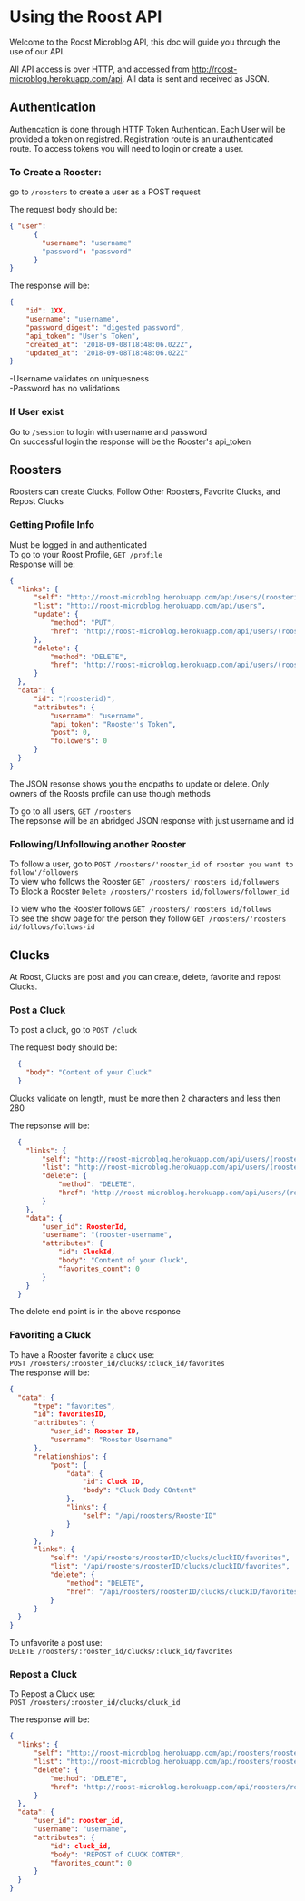 # Using the Roost API

Welcome to the Roost Microblog API, this doc will guide you through the use of our API.

All API access is over HTTP, and accessed from http://roost-microblog.herokuapp.com/api. All data is sent and received as JSON.

## Authentication

Authencation is done through HTTP Token Authentican. Each User will be provided a token on registred. Registration route is an unauthenticated route. To access tokens you will need to login or create a user.

### To Create a Rooster:

go to `/roosters` to create a user as a POST request  

The request body should be:
```json
{ "user": 
      {
        "username": "username"
        "password": "password"
      }
}
```
The response will be:
```json
{
    "id": 1XX,
    "username": "username",
    "password_digest": "digested password",
    "api_token": "User's Token",
    "created_at": "2018-09-08T18:48:06.022Z",
    "updated_at": "2018-09-08T18:48:06.022Z"
}
```
-Username validates on uniquesness  
-Password has no validations  

### If User exist 

  Go to `/session` to login with username and password  
  On successful login the response will be the Rooster's api_token  

## Roosters

  Roosters can create Clucks, Follow Other Roosters, Favorite Clucks, and Repost Clucks  

### Getting Profile Info 

  Must be logged in and authenticated  
  To go to your Roost Profile, `GET /profile`   
  Response will be:  
  ```json
  {
    "links": {
        "self": "http://roost-microblog.herokuapp.com/api/users/(roosterid)",
        "list": "http://roost-microblog.herokuapp.com/api/users",
        "update": {
            "method": "PUT",
            "href": "http://roost-microblog.herokuapp.com/api/users/(roosterid)"
        },
        "delete": {
            "method": "DELETE",
            "href": "http://roost-microblog.herokuapp.com/api/users/(roosterid)"
        }
    },
    "data": {
        "id": "(roosterid)",
        "attributes": {
            "username": "username",
            "api_token": "Rooster's Token",
            "post": 0,
            "followers": 0
        }
    }
  }
  ```
  The JSON resonse shows you the endpaths to update or delete. Only owners of the Roosts profile can use though methods

  To go to all users, `GET /roosters`  
   The repsonse will be an abridged JSON response with just username and id  

### Following/Unfollowing another Rooster

  To follow a user, go to `POST /roosters/'rooster_id of rooster you want to follow'/followers`  
  To view who follows the Rooster `GET /roosters/'roosters id/followers`  
  To Block a Rooster `Delete /roosters/'roosters id/followers/follower_id`  

  To view who the Rooster follows `GET /roosters/'roosters id/follows`  
  To see the show page for the person they follow `GET /roosters/'roosters id/follows/follows-id`  

## Clucks

  At Roost, Clucks are post and you can create, delete, favorite and repost Clucks.  

### Post a Cluck

To post a cluck, go to `POST /cluck`  
  
The request body should be:  
```json
  {
    "body": "Content of your Cluck"  
  }
```
  Clucks validate on length, must be more then 2 characters and less then 280  

The repsonse will be:  
```json
  {
    "links": {
        "self": "http://roost-microblog.herokuapp.com/api/users/(roosterid)/posts/(cluckid))",
        "list": "http://roost-microblog.herokuapp.com/api/users/(roosterid)/posts",
        "delete": {
            "method": "DELETE",
            "href": "http://roost-microblog.herokuapp.com/api/users/(roosterid)/posts/(cluckid)"
        }
    },
    "data": {
        "user_id": RoosterId,
        "username": "(rooster-username",
        "attributes": {
            "id": CluckId,
            "body": "Content of your Cluck",
            "favorites_count": 0
        }
    }
  }
```
  The delete end point is in the above response  

### Favoriting a Cluck

  To have a Rooster favorite a cluck use:  
  `POST /roosters/:rooster_id/clucks/:cluck_id/favorites`  
  The response will be:  
  ```json
  {
    "data": {
        "type": "favorites",
        "id": favoritesID,
        "attributes": {
            "user_id": Rooster ID,
            "username": "Rooster Username"
        },
        "relationships": {
            "post": {
                "data": {
                    "id": Cluck ID,
                    "body": "Cluck Body COntent"
                },
                "links": {
                    "self": "/api/roosters/RoosterID"
                }
            }
        },
        "links": {
            "self": "/api/roosters/roosterID/clucks/cluckID/favorites",
            "list": "/api/roosters/roosterID/clucks/cluckID/favorites",
            "delete": {
                "method": "DELETE",
                "href": "/api/roosters/roosterID/clucks/cluckID/favorites"
            }
        }
    }
  }
  ```
  To unfavorite a post use:  
  `DELETE /roosters/:rooster_id/clucks/:cluck_id/favorites`  

### Repost a Cluck

  To Repost a Cluck use:  
  `POST /roosters/:rooster_id/clucks/cluck_id`  

  The response will be:  
  ```json
  {
    "links": {
        "self": "http://roost-microblog.herokuapp.com/api/roosters/rooster_id/clucks/cluck_id",
        "list": "http://roost-microblog.herokuapp.com/api/roosters/rooster_id/clucks",
        "delete": {
            "method": "DELETE",
            "href": "http://roost-microblog.herokuapp.com/api/roosters/rooster_id/clucks/cluck_id"
        }
    },
    "data": {
        "user_id": rooster_id,
        "username": "username",
        "attributes": {
            "id": cluck_id,
            "body": "REPOST of CLUCK CONTER",
            "favorites_count": 0
        }
    }
  }
  ```